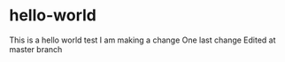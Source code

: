 # hello-world
This is a hello world test
I am making a change
One last change
Edited at master branch
